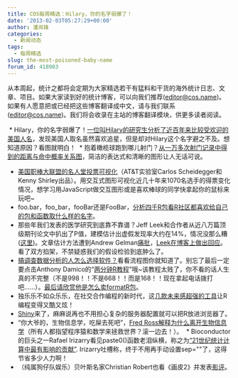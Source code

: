 ```yaml
---
title: COS每周精选：Hilary，你的名字弱爆了！
date: '2013-02-03T05:27:29+00:00'
author: 潘岚锋
categories:
  - 新闻动态
tags:
  - 每周精选
slug: the-most-poisoned-baby-name
forum_id: 418903
---
```


 从本周起，统计之都将会定期为大家精选若干有猛料和干货的海外统计日志、文章、项目。如果大家读到好的统计博客，可以向我们推荐(editor@cos.name)。如果有人愿意把或已经把这些博客翻译成中文，请与我们联系(editor@cos.name)。我们将会收录在主站的博客翻译模块，供更多读者阅读。

  * Hilary，你的名字弱爆了！[一位叫Hilary的研究生分析了近百年来比较受欢迎的美国人名](http://hilaryparker.com/2013/01/30/hilary-the-most-poisoned-baby-name-in-us-history/)，发现美国人取名虽然喜欢追星，但是却对Hilary这个名字避之不及。想知道原因？看图就明白！<!--more-->
  * 抱着橄榄球跑到哪儿射门？[从一万多次射门记录中得到的距离与命中概率关系图](http://www.decisionsciencenews.com/2013/01/28/football-geeks-your-10705-field-goals-are-ready/)，简洁的表达式和清晰的图形让人无话可说。
  * [美国职棒大联盟的名人堂投票可视化](http://cscheid.net/static/mlb-hall-of-fame-voting/ "可视化")（AT&T实验室Carlos Scheidegger和Kenny Shirley出品）。用交互式图形可视化近几十年来1070名选手的得票变化情况，想学习用JavaScript做交互图形或是喜欢棒球的同学快拿起你的鼠标来玩吧~
  * foo.bar，foo_bar，fooBar还是FooBar，[分析四千R包看R社区都喜欢给自己的包和函数取什么样的名字](http://journal.r-project.org/archive/2012-2/RJournal_2012-2_Baaaath.pdf)。
  * 那些年我们发表的医学研究到底靠不靠谱？Jeff Leek和合作者从近八万篇顶级期刊论文中扒出了P值，建模估计出虚假发现率大约在14%，情况没那么糟 ([这里](http://arxiv.org/abs/1301.3718 "原文"))。文章估计方法遭到Andrew Gelman[痛批](http://andrewgelman.com/2013/01/i-dont-believe-the-paper-empirical-estimates-suggest-most-published-medical-research-is-true-that-is-the-claim-may-very-well-be-true-but-im-not-at-all-convinced-by-the-analysis-being-used/)，[Leek在博客上做出回应](http://simplystatistics.org/2013/01/24/why-i-disagree-with-andrew-gelmans-critique-of-my-paper-about-the-rate-of-false-discoveries-in-the-medical-literature/ "simply statistics")。看了双方掐架，不禁疑惑我们的假设检验到底肿么了。
  * [搞调查数据分析的人怎么选择软件？](http://blog.revolutionanalytics.com/2013/01/flowchart-how-to-learn-survey-analysis-with-r.html)看看流程图你就知道了。别忘了最后一定要点击Anthony Damico的“[两分钟R教程](http://www.twotorials.com/)”哦~该教程太贱了，你不看的话人生真的不完整（不是998！！不是668！！而是168！！现在拿起电话拨打吧……）。[最后请欣赏他是怎么卖formatR包](http://yihui.name/en/2012/05/a-formatr-video/)。
  * 独乐乐不如众乐乐，在社交合作编程的新时代，这[几款未来感超强的工具](http://www.noamross.net/blog/2013/1/7/collaborating-with-r.html)让R编程变得又酷又炫！
  * [Shiny](http://www.rstudio.com/shiny/)来了，麻麻说再也不用担心复杂的服务器配置就可以把R放进浏览器了。
  * “你大爷的，生物信息学，吃屎去死吧”，[Fred Ross解释为什么离开生物信息学](http://madhadron.com/a-farewell-to-bioinformatics)（所有人都指望程序猿和数学来拯救世界？滚一边去！）。
  * Bioconductor的巨头之一Rafael Irizarry看见paste0()函数老泪纵横，称之为[“21世纪统计计算中最有影响的贡献”](http://simplystatistics.org/2013/01/31/paste0-is-statistical-computings-most-influential-contribution-of-the-21st-century/ "Simply Statistics"). Irizarry吐槽称，终于不用再手动设置sep=""了，这得节省多少人力啊！
  * （纯属狗仔队娱乐）贝叶斯名家Christian Robert也看《画皮2》并发表[影评](http://xianblog.wordpress.com/2013/02/02/painted-skin-the-resurrection/)。
